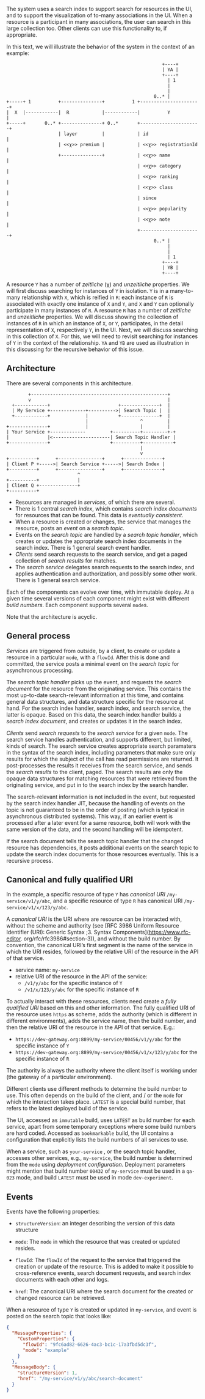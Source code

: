 The system uses a search index to support search for resources in the UI, and to support the visualization of to-many
associations in the UI. When a resource is a participant in many associations, the user can search in this large
collection too. Other clients can use this functionality to, if appropriate.

In this text, we will illustrate the behavior of the system in the context of an example:

```
                                                         +----+
                                                         | YA |
                                                         +----+
                                                           | 1
                                                           |
                                                           |
                                                      0..* |
+-----+ 1          +---------------+          1 +----------------------+
|  X  |------------|  R            |------------|          Y           |
+-----+       0..* +---------------+ 0..*       +----------------------+
                   | layer         |            | id                   |
                   | <<χ>> premium |            | <<χ>> registrationId |
                   +---------------+            | <<χ>> name           |
                                                | <<χ>> category       |
                                                | <<χ>> ranking        |
                                                | <<χ>> class          |
                                                | since                |
                                                | <<χ>> popularity     |
                                                | <<χ>> note           |
                                                +----------------------+
                                                      0..* |
                                                           |
                                                           |
                                                           | 1
                                                         +----+
                                                         | YB |
                                                         +----+
```

A resource `Y` has a number of _zeitliche_ (χ) and _unzeitliche_ properties. We will first discuss searching for
instances of `Y` in isolation. `Y` is in a many-to-many relationship with `X`, which is reified in `R`: each instance of
`R` is associated with exactly one instance of `X` and `Y`, and `X` and `Y` can optionally participate in many instances
of `R`. A resource `R` has a number of _zeitliche_ and _unzeitliche_ properties. We will discuss showing the collection
of instances of `R` in which an instance of `X`, or `Y`, participates, in the detail representation of `X`, respectively
`Y`, in the UI. Next, we will discuss searching in this collection of `X`. For this, we will need to revisit searching
for instances of `Y` in the context of the relationship. `YA` and `YB` are used as illustration in this discussing for
the recursive behavior of this issue.

## Architecture

There are several components in this architecture.

```
        +--------------------------------------------------+
        v                                                  |
  +------------+                         +--------------+  |
  | My Service +-------------+---------->| Search Topic |  |
  +------------+             |           +--------------+  |
                             |                   ^         |
+--------------+             |                   |         |
| Your Service +-------------         +----------+---------+-+
|              |<---------------------| Search Topic Handler |
+--------------+                      +----------+-----------+
                                                 |
                                                 v
+----------+      +----------------+      +--------------+
| Client P +----->| Search Service +----->| Search Index |
+----------+      +----------------+      +--------------+
                          ^
+----------+              |
| Client Q +--------------+
+----------+
```

- Resources are managed in _services_, of which there are several.
- There is 1 central _search index_, which contains _search index documents_ for resources that can be found. This data
  is _eventually consistent_.
- When a resource is created or changes, the service that manages the resource, posts an _event_ on a _search topic_.
- Events on the _search topic_ are handled by a _search topic handler_, which creates or updates the appropriate search
  index documents in the search index. There is 1 general search event handler.
- _Clients_ send search requests to the search service, and get a paged collection of _search results_ for matches.
- The _search service_ delegates search requests to the search index, and applies authentication and authorization, and
  possibly some other work. There is 1 general search service.

Each of the components can evolve over time, with immutable deploy. At a given time several versions of each component
might exist with different _build numbers_. Each component supports several `mode`s.

Note that the architecture is acyclic.

## General process

_Services_ are triggered from outside, by a client, to create or update a resource in a particular `mode`, with a
`flowId`. After this is done and committed, the service posts a minimal event on the _search topic_ for asynchronous
processing.

The _search topic handler_ picks up the event, and requests the _search document_ for the resource from the originating
service. This contains the most up-to-date search-relevant information at this time, and contains general data
structures, and data structure specific for the resource at hand. For the search index handler, search index, and search
service, the latter is opaque. Based on this data, the search index handler builds a _search index document_, and
creates or updates it in the search index.

_Clients_ send _search requests_ to the _search service_ for a given `mode`. The search service handles authentication,
and supports different, but limited, kinds of search. The search service creates appropriate search paramaters in the
syntax of the search index, including parameters that make sure only results for which the subject of the call has read
permissions are returned. It post-processes the results it receives from the search service, and sends the _search
results_ to the client, paged. The search results are only the opaque data structures for matching resources that were
retrieved from the originating service, and put in to the search index by the search handler.

The search-relevant information is not included in the event, but requested by the search index handler JIT, because the
handling of events on the topic is not guaranteed to be in the order of posting (which is typical in asynchronous
distributed systems). This way, if an earlier event is processed after a later event for a same resource, both will work
with the same version of the data, and the second handling will be idempotent.

If the search document tells the search topic handler that the changed resource has dependencies, it posts additional
events on the search topic to update the search index documents for those resources eventually. This is a recursive
process.

## Canonical and fully qualified URI

In the example, a specific resource of type `Y` has _canonical URI_ `/my-service/v1/y/abc`, and a specific resource of
type `R` has canonical URI `/my-service/v1/x/123/y/abc`.

A _canonical URI_ is the URI where are resource can be interacted with, without the scheme and authority (see [RFC 3986
Uniform Resource Identifier (URI): Generic Syntax ;3. Syntax Components](https://www.rfc-editor.
org/rfc/rfc3986#section-3)), and without the build number. By convention, the canonical URI’s first segment is the name
of the service in which the URI resides, followed by the relative URI of the resource in the API of that service.

- service name: `my-service`
- relative URI of the resource in the API of the service:
  - `/v1/y/abc` for the specific instance of `Y`
  - `/v1/x/123/y/abc` for the specific instance of `R`

To actually interact with these resources, clients need create a _fully qualified URI_ based on this and other
information. The fully qualified URI of the resource uses `https` as scheme, adds the authority (which is different in
different environments), adds the service name, then the build number, and then the relative URI of the resource in the
API of that service. E.g.:

- `https://dev-gateway.org:8899/my-service/00456/v1/y/abc` for the specific instance of `Y`
- `https://dev-gateway.org:8899/my-service/00456/v1/x/123/y/abc` for the specific instance of `R`

The authority is always the authority where the client itself is working under (the gateway of a particular
environment).

Different clients use different methods to determine the build number to use. This often depends on the build of the
client, and / or the `mode` for which the interaction takes place. `LATEST` is a special build number, that refers to
the latest deployed build of the service.

The UI, accessed as `immutable` build, uses `LATEST` as build number for each service, apart from some temporary
exceptions where some build numbers are hard coded. Accessed as `bookmarkable` build, the UI contains a configuration
that explicitly lists the build numbers of all services to use.

When a service, such as `your-service` , or the search topic handler, accesses other services, e.g., `my-service`, the
build number is determined from the `mode` using _deployment configuration_. Deployment parameters might mention that
build number `00432` of `my-service` must be used in a `qa-023` mode, and build `LATEST` must be used in mode
`dev-experiment`.

## Events

Events have the following properties:

- `structureVersion`: an integer describing the version of this data structure

- `mode`: The `mode` in which the resource that was created or updated resides.

- `flowId`: The `flowId` of the request to the service that triggered the creation or update of the resource. This is
  added to make it possible to cross-reference events, search document requests, and search index documents with each
  other and logs.

- `href`: The canonical URI where the search document for the created or changed resource can be retrieved.

When a resource of type `Y` is created or updated in `my-service`, and event is posted on the search topic that looks
like:

```json
{
  "MessageProperties": {
    "CustomProperties": {
      "flowId": "9fc6ad82-6626-4ac3-bc1c-17a3fbd5dc3f",
      "mode": "example"
    }
  },
  "MessageBody": {
    "structureVersion": 1,
    "href": "/my-service/v1/y/abc/search-document"
  }
}
```
